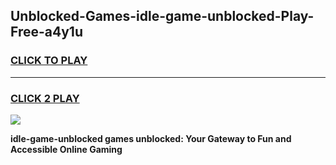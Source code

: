 
## Unblocked-Games-idle-game-unblocked-Play-Free-a4y1u
<h3>
<a href="https://premium76.site?title=idle-game-unblocked&ref=23A">CLICK TO PLAY</a></h3>
<hr>

<h3>
<a href="https://premium76.site?title=idle-game-unblocked&ref=23A">CLICK 2 PLAY</a>
  
</h3>

<a href="https://premium76.site?title=idle-game-unblocked&ref=23A"><img src="https://clearcache.store/games.png"></a>


**idle-game-unblocked games unblocked: Your Gateway to Fun and Accessible Online Gaming**
